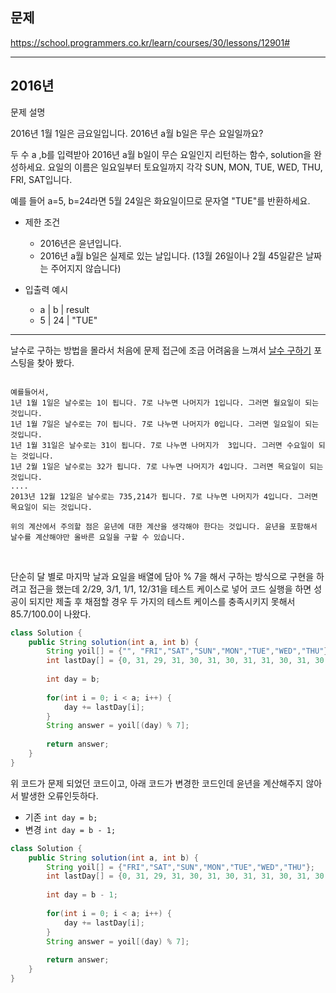 
## 문제
https://school.programmers.co.kr/learn/courses/30/lessons/12901#

---

## 2016년

문제 설명

2016년 1월 1일은 금요일입니다. 2016년 a월 b일은 무슨 요일일까요? 

두 수 a ,b를 입력받아 2016년 a월 b일이 무슨 요일인지 리턴하는 함수, solution을 완성하세요. 요일의 이름은 일요일부터 토요일까지 각각 SUN, MON, TUE, WED, THU, FRI, SAT입니다. 

예를 들어 a=5, b=24라면 5월 24일은 화요일이므로 문자열 "TUE"를 반환하세요.

- 제한 조건

    - 2016년은 윤년입니다.
    - 2016년 a월 b일은 실제로 있는 날입니다. (13월 26일이나 2월 45일같은 날짜는 주어지지 않습니다)


- 입출력 예시
    - a | b  | result
    - 5	| 24 | "TUE"

---

날수로 구하는 방법을 몰라서 처음에 문제 접근에 조금 어려움을 느껴서 [날수 구하기](https://m.blog.naver.com/PostView.naver?isHttpsRedirect=true&blogId=itinstructor&logNo=100201553237) 포스팅을 찾아 봤다.

```

예를들어서, 
1년 1월 1일은 날수로는 1이 됩니다. 7로 나누면 나머지가 1입니다. 그러면 월요일이 되는 것입니다.
1년 1월 7일은 날수로는 7이 됩니다. 7로 나누면 나머지가 0입니다. 그러면 일요일이 되는 것입니다.
1년 1월 31일은 날수로는 31이 됩니다. 7로 나누면 나머지가  3입니다. 그러면 수요일이 되는 것입니다.
1년 2월 1일은 날수로는 32가 됩니다. 7로 나누면 나머지가 4입니다. 그러면 목요일이 되는 것입니다.
....
2013년 12월 12일은 날수로는 735,214가 됩니다. 7로 나누면 나머지가 4입니다. 그러면 목요일이 되는 것입니다.

위의 계산에서 주의할 점은 윤년에 대한 계산을 생각해야 한다는 것입니다. 윤년을 포함해서 날수를 계산해야만 올바른 요일을 구할 수 있습니다.
```

<br/>

단순히 달 별로 마지막 날과 요일을 배열에 담아 % 7을 해서 구하는 방식으로 구현을 하려고 접근을 했는데 2/29, 3/1, 1/1, 12/31을 테스트 케이스로 넣어 코드 실행을 하면 성공이 되지만 제출 후 채점할 경우 두 가지의 테스트 케이스를 충족시키지 못해서 85.7/100.0이 나왔다.

```java
class Solution {
    public String solution(int a, int b) {
        String yoil[] = {"", "FRI","SAT","SUN","MON","TUE","WED","THU"};
        int lastDay[] = {0, 31, 29, 31, 30, 31, 30, 31, 31, 30, 31, 30, 31};
        
        int day = b;
        
        for(int i = 0; i < a; i++) {
            day += lastDay[i];            
        }
        String answer = yoil[(day) % 7];
        
        return answer;
    }
}
```

위 코드가 문제 되었던 코드이고, 아래 코드가 변경한 코드인데 윤년을 계산해주지 않아서 발생한 오류인듯하다.

- 기존
`int day = b;`
- 변경
`int day = b - 1;`

```java
class Solution {
    public String solution(int a, int b) {
        String yoil[] = {"FRI","SAT","SUN","MON","TUE","WED","THU"};
        int lastDay[] = {0, 31, 29, 31, 30, 31, 30, 31, 31, 30, 31, 30, 31};
        
        int day = b - 1;
        
        for(int i = 0; i < a; i++) {
            day += lastDay[i];            
        }
        String answer = yoil[(day) % 7];
        
        return answer;
    }
}
```
